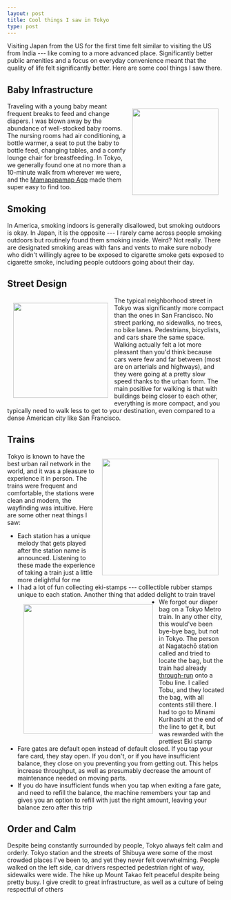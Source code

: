 ```yaml
---
layout: post
title: Cool things I saw in Tokyo
type: post
---
```


Visiting Japan from the US for the first time felt similar to visiting the US
from India --- like coming to a more advanced place. Significantly better public
amenities and a focus on everyday convenience meant that the quality of life
felt significantly better. Here are some cool things I saw there.

## Baby Infrastructure
<img
    style="float:right; padding: 1em;"
    src="{{ site.baseurl }}/assets/baby-room.gif"
    width="200"
/>
Traveling with a young baby meant frequent breaks to feed and change diapers. I
was blown away by the abundance of well-stocked baby rooms. The nursing rooms had
air conditioning, a bottle warmer, a seat to put the baby to bottle feed,
changing tables, and a comfy lounge chair for breastfeeding. In Tokyo, we
generally found one at no more than a 10-minute walk from wherever we were, and
the [Mamapapamap App](
    https://apps.apple.com/us/app/mamapapamap-nursing-room-map/id1117756080)
made them super easy to find too.

## Smoking
In America, smoking indoors is generally disallowed, but smoking outdoors is
okay. In Japan, it is the opposite --- I rarely came across people smoking
outdoors but routinely found them smoking inside. Weird? Not really. There are
designated smoking areas with fans and vents to make sure nobody who didn't
willingly agree to be exposed to cigarette smoke gets exposed to cigarette
smoke, including people outdoors going about their day.

## Street Design
<img
    style="float:left; padding: 1em;"
    src="{{ site.baseurl }}/assets/asakusa.jpg"
    width="220"
/>
The typical neighborhood street in Tokyo was significantly more compact than the
ones in San Francisco. No street parking, no sidewalks, no trees, no bike lanes.
Pedestrians, bicyclists, and cars share the same space. Walking actually felt a
lot more pleasant than you'd think because cars were few and far between (most
are on arterials and highways), and they were going at a pretty slow speed
thanks to the urban form. The main positive for walking is that with
buildings being closer to each other, everything is more compact, and you
typically need to walk less to get to your destination, even compared to a dense
American city like San Francisco.

## Trains
<img
    style="float:right; padding: 1em;"
    src="{{ site.baseurl }}/assets/tanya-train.jpg"
    width="270"
/>
Tokyo is known to have the best urban rail network in the world, and it was
a pleasure to experience it in person. The trains were frequent and comfortable,
the stations were clean and modern, the wayfinding was intuitive. Here are some
other neat things I saw:
- Each station has a unique melody that gets played after the station name is
announced. Listening to these made the experience of taking a train just a
little more delightful for me
- I had a lot of fun collecting eki-stamps --- colllectible rubber stamps unique
to each station. Another thing that added delight to train travel
<img
    style="float:left; padding: 1em;"
    src="{{ site.baseurl }}/assets/minami-kurihashi.jpg"
    width="300"
/>
- We forgot our diaper bag on a Tokyo Metro train. In any other city, this
would've been bye-bye bag, but not in Tokyo. The person at Nagatachō station
called and tried to locate the bag, but the train had already
[through-run](https://en.wikipedia.org/wiki/Through_service) onto a Tobu line.
I called Tobu, and they located the bag, with all contents still there. I had to
go to Minami Kurihashi at the end of the line to get it, but was rewarded with
the prettiest Eki stamp
- Fare gates are default open instead of default closed. If you tap your fare
card, they stay open. If you don't, or if you have insufficient balance, they
close on you preventing you from getting out. This helps increase throughput, as
well as presumably decrease the amount of maintenance needed on moving parts.
- If you do have insufficient funds when you tap when exiting a fare gate, and
need to refill the balance, the machine remembers your tap and gives you an
option to refill with just the right amount, leaving your balance zero after
this trip


## Order and Calm
Despite being constantly surrounded by people, Tokyo always felt calm and
orderly. Tokyo station and the streets of Shibuya were some of the most crowded
places I've been to, and yet they never felt overwhelming. People
walked on the left side, car drivers respected pedestrian right of way,
sidewalks were wide. The hike up Mount Takao felt peaceful despite being pretty
busy. I give credit to great infrastructure, as well as a culture of being
respectful of others
